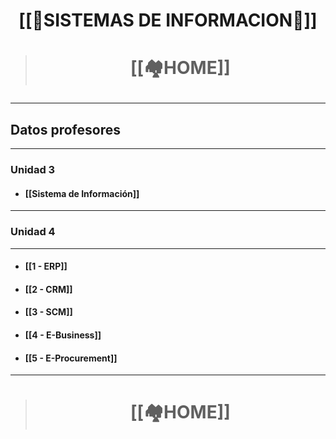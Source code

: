 # <p align = "center">[[📒SISTEMAS DE INFORMACION📒]]</p>

> # <p align = "center">[[🏘️HOME]]</p>

---
## Datos profesores 
---
### Unidad 3
- #### [[Sistema de Información]]
---
### Unidad 4
---
- #### [[1 - ERP]]
- #### [[2 - CRM]]
- #### [[3 - SCM]]
- #### [[4 - E-Business]]
- #### [[5 - E-Procurement]]
---
> # <p align = "center">[[🏘️HOME]]</p>
